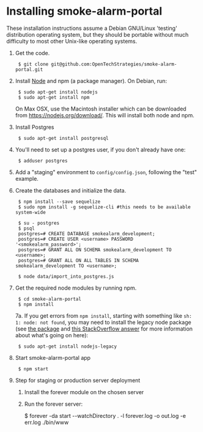 # Installing smoke-alarm-portal

These installation instructions assume a Debian GNU/Linux 'testing'
distribution operating system, but they should be portable without
much difficulty to most other Unix-like operating systems.

1. Get the code.

        $ git clone git@github.com:OpenTechStrategies/smoke-alarm-portal.git

2. Install [Node](https://nodejs.org/download/) and npm (a package manager).
   On Debian, run:

        $ sudo apt-get install nodejs
        $ sudo apt-get install npm

   On Max OSX, use the Macintosh installer which can be downloaded from https://nodejs.org/download/. This will install both node and npm.

3. Install Postgres

        $ sudo apt-get install postgresql 


4. You'll need to set up a postgres user, if you don't already have one:

        $ adduser postgres

5. Add a "staging" environment to `config/config.json`, following the
"test" example.

6. Create the databases and initialize the data.
   
        $ npm install --save sequelize
        $ sudo npm install -g sequelize-cli #this needs to be available system-wide

        $ su - postgres
        $ psql
        postgres=# CREATE DATABASE smokealarm_development;
        postgres=# CREATE USER <username> PASSWORD '<smokealarm_password>';
        postgres=# GRANT ALL ON SCHEMA smokealarm_development TO <username>;
        postgres=# GRANT ALL ON ALL TABLES IN SCHEMA smokealarm_development TO <username>;

        $ node data/import_into_postgres.js
        
7. Get the required node modules by running npm.

        $ cd smoke-alarm-portal
        $ npm install

   7a. If you get errors from `npm install`, starting with something like
   `sh: 1: node: not found`, you may need to install the legacy node
   package (see [the
   package](https://packages.debian.org/sid/nodejs-legacy)
   and [this StackOverflow
   answer](stackoverflow.com/questions/21168141/can-not-install-packages-using-node-package-manager-in-ubuntu)
   for more information about what's going on here):

        $ sudo apt-get install nodejs-legacy

8. Start smoke-alarm-portal app

        $ npm start

9. Step for staging or production server deployment

    1. Install the forever module on the chosen server
    2. Run the forever server:

        $  forever -da start --watchDirectory . -l forever.log -o out.log -e err.log ./bin/www
